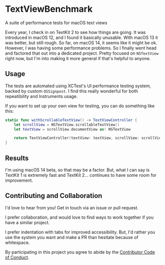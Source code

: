 # TextViewBenchmark
A suite of performance tests for macOS text views

Every year, I check in on TextKit 2 to see how things are going. It was introduced in macOS 12, and I found it basically unusable. With macOS 13 it was better, but still rough. So far, on macOS 14, it seems like it might be ok. However, I was having some performance problems. So I finally went head and factored that out into a dedicated project. Pretty focused on `NSTextView` right now, but I'm into making it more general if that's helpful to anyone.

## Usage

The tests are automated using XCTest's UI performance testing system, backed by custom `OSSignpost`. I find this really wonderful for both repeatibility and Instruments usage.

If you want to set up your own view for testing, you can do something like this:

```swift
static func withScrollableTextView() -> TextViewController {
    let scrollView = NSTextView.scrollableTextView()
    let textView = scrollView.documentView as! NSTextView

    return TextViewController(textView: textView, scrollView: scrollView)
}
```

## Results

I'm using macOS 14 beta, so that may be a factor. But, what I can say is TextKit 1 is extremely fast and TextKit 2... continues to have some room for improvement.

## Contributing and Collaboration

I'd love to hear from you! Get in touch via an issue or pull request.

I prefer collaboration, and would love to find ways to work together if you have a similar project.

I prefer indentation with tabs for improved accessibility. But, I'd rather you use the system you want and make a PR than hesitate because of whitespace.

By participating in this project you agree to abide by the [Contributor Code of Conduct](CODE_OF_CONDUCT.md).
